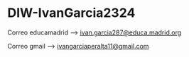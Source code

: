 # DIW-IvanGarcia2324
Correo educamadrid --> ivan.garcia287@educa.madrid.org

Correo gmail --> ivangarciaperalta11@gmail.com

